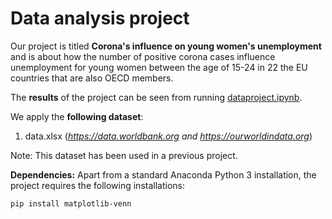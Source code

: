 # Data analysis project

Our project is titled **Corona's influence on young women's unemployment** and is about how the number of positive corona cases influence unemployment for young women between the age of 15-24 in 22 the EU countries that are also OECD members.

The **results** of the project can be seen from running [dataproject.ipynb](dataproject.ipynb).

We apply the **following dataset**:

1. data.xlsx (*https://data.worldbank.org and https://ourworldindata.org*)

Note: This dataset has been used in a previous project.

**Dependencies:** Apart from a standard Anaconda Python 3 installation, the project requires the following installations:

``pip install matplotlib-venn``
